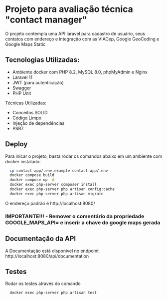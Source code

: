 
# Projeto para avaliação técnica "contact manager"

O projeto contempla uma API laravel para cadastro de usuário, seus contatos com endereço e integração com as VIACep, Google GeoCoding e Google Maps Static

## Tecnologias Utilizadas:

- Ambiente docker com PHP 8.2, MySQL 8.0, phpMyAdmin e Nginx
- Laravel 11 
- JWT (para autenticação)
- Swagger
- PHP Unit

Técnicas Utilizadas:

- Conceitos SOLID
- Código Limpo
- Injeção de dependências
- PSR7

## Deploy

Para inicar o projeto, basta rodar os comandos abaixo em um ambiente com docker instalado:

```bash
  cp contact-app/.env.example contact-app/.env
  docker compose build
  docker compose up -d
  docker exec php-server composer install
  docker exec php-server php artisan config:cache
  docker exec php-server php artisan migrate
```

O endereço padrão é http://localhost:8080/

### IMPORTANTE!!! - Remover o comentário da propriedade GOOGLE_MAPS_API= e inserir a chave do google maps gerada

## Documentação da API

A Documentação está disponivel no endpoint http://localhost:8080/api/documentation

## Testes

Rodar os testes através do comando 

```bash
  docker exec php-server php artisan test
```
